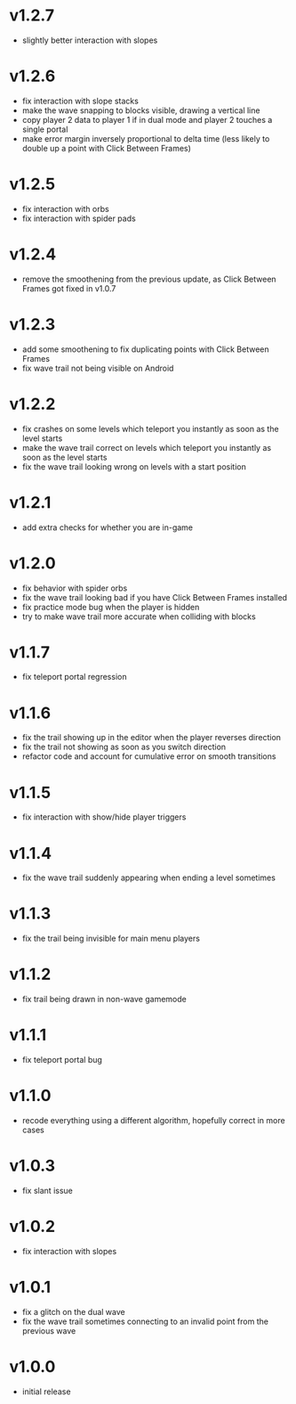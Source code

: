 # v1.2.7
- slightly better interaction with slopes

# v1.2.6
- fix interaction with slope stacks
- make the wave snapping to blocks visible, drawing a vertical line
- copy player 2 data to player 1 if in dual mode and player 2 touches a single portal
- make error margin inversely proportional to delta time (less likely to double up a point with Click Between Frames)

# v1.2.5
- fix interaction with orbs
- fix interaction with spider pads

# v1.2.4
- remove the smoothening from the previous update, as Click Between Frames got fixed in v1.0.7

# v1.2.3

- add some smoothening to fix duplicating points with Click Between Frames
- fix wave trail not being visible on Android

# v1.2.2

- fix crashes on some levels which teleport you instantly as soon as the level starts
- make the wave trail correct on levels which teleport you instantly as soon as the level starts
- fix the wave trail looking wrong on levels with a start position

# v1.2.1

- add extra checks for whether you are in-game

# v1.2.0

- fix behavior with spider orbs
- fix the wave trail looking bad if you have Click Between Frames installed
- fix practice mode bug when the player is hidden
- try to make wave trail more accurate when colliding with blocks

# v1.1.7

- fix teleport portal regression

# v1.1.6

- fix the trail showing up in the editor when the player reverses direction
- fix the trail not showing as soon as you switch direction
- refactor code and account for cumulative error on smooth transitions

# v1.1.5

- fix interaction with show/hide player triggers

# v1.1.4

- fix the wave trail suddenly appearing when ending a level sometimes

# v1.1.3

- fix the trail being invisible for main menu players

# v1.1.2

- fix trail being drawn in non-wave gamemode

# v1.1.1

- fix teleport portal bug

# v1.1.0

- recode everything using a different algorithm, hopefully correct in more cases

# v1.0.3

- fix slant issue

# v1.0.2

- fix interaction with slopes

# v1.0.1

- fix a glitch on the dual wave
- fix the wave trail sometimes connecting to an invalid point from the previous wave

# v1.0.0

- initial release
